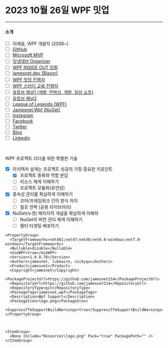 # 2023 10월 26일 WPF 밋업
----

#### 소개
- [ ] 이재웅, WPF 개발자 (2006~)
- [ ] [GitHub](https://github.com/jamesnet214)
- [ ] [Microsoft MVP](https://mvp.microsoft.com/ko-KR/MVP/profile/5ca6ccaf-1cb4-ed11-b596-000d3a1ad36b)
- [ ] [닷넷데브 Organizer](https://forum.dotnetdev.kr/u/jamesnet214/summary)
- [ ] [WPF INSIDE OUT 집필](https://jamesnet.dev/books)
- [ ] [jamesnet.dev (Blazor)](https://jamesnet.dev)
- [ ] [WPF 밋업 진행자](https://github.com/jamesnet214/wpf-meetup)
- [ ] [WPF 스터디 교육 진행자](https://github.com/jamesnet214/wpf-study)
- [ ] [유튜브 채널1 (개발, 언박싱, 개발, 일상 쇼츠)](https://www.youtube.com/@jamesnet214)
- [ ] [유튜브 채널2](https://www.youtube.com/@rankinghistory_k)
- [ ] [League of Legends (WPF)](https://github.com/jamesnet214/leagueoflegends)
- [ ] [Jamesnet.Wpf (NuGet)](https://www.nuget.org/packages/Jamesnet.Wpf)
- [ ] [Instagram](https://instagram.com/jamesnet214)
- [ ] [Facebook](https://facebook.com/jamesnet214)
- [ ] [Twitter](https://twitter.com/jamesnet214)
- [ ] [Blog](https://blog.naver.com/jamesnet214)
- [ ] [Linkedin](https://www.linkedin.com/in/jamesnet214/)

<br/>

WPF 프로젝트 리더를 위한 특별한 기술

- [x] 아키텍처 설계는 프로젝트 성공의 가장 중요한 키포인트
  - [x] 프로젝트 종류와 역할 분담
  - [ ] 리소스 체계 이해하기
  - [ ] 프로젝트 모듈화(유연성)
- [x] 종속성 관리를 확실하게 이해하기
  - [ ] 코어/프레임워크 간의 방식 차이
  - [ ] 참조 전략 (공용 라이브러리)
- [x] NuGet(누겟) 패키지의 개념을 확실하게 이해하
  - [ ] NuGet의 버전 관리 체계 이해하기
  - [ ] 멀티 타겟팅 배포하기

```
<PropertyGroup>
  <TargetFrameworks>net461;net47;net48;net6.0-windows;net7.0-windows</TargetFrameworks>
  <Nullable>disable</Nullable>
  <UseWPF>true</UseWPF>
  <Version>1.0.0.78</Version>
  <Authors>jamesnet, lukewire, vickyqu</Authors>
  <Product>jamesnet</Product>
  <Copyright>jamesnet</Copyright>
  <PackageProjectUrl>https://github.com/jamesnet214</PackageProjectUrl>
  <RepositoryUrl>https://github.com/jamesnet214</RepositoryUrl>
  <RepositoryType>git</RepositoryType>
  <PackageTags>jamesnet,wpf</PackageTags>
  <Description>Wpf Support</Description>
  <PackageIcon>logo.png</PackageIcon>
  <SuppressTfmSupportBuildWarnings>true</SuppressTfmSupportBuildWarnings>
</PropertyGroup>



<ItemGroup>
  <None Include="Resources\logo.png" Pack="true" PackagePath="" />
</ItemGroup>
```
